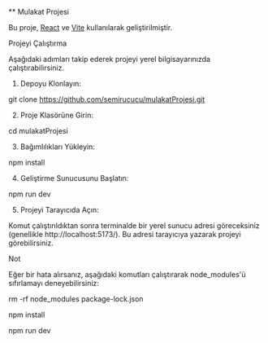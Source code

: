 ** Mulakat Projesi

Bu proje, [React](https://react.dev/) ve [Vite](https://vitejs.dev/) kullanılarak geliştirilmiştir.

Projeyi Çalıştırma

Aşağıdaki adımları takip ederek projeyi yerel bilgisayarınızda çalıştırabilirsiniz.

1. Depoyu Klonlayın:

git clone https://github.com/semirucucu/mulakatProjesi.git

2. Proje Klasörüne Girin:

cd mulakatProjesi

3. Bağımlılıkları Yükleyin:

npm install

4. Geliştirme Sunucusunu Başlatın:

npm run dev

5. Projeyi Tarayıcıda Açın:

Komut çalıştırıldıktan sonra terminalde bir yerel sunucu adresi göreceksiniz (genellikle http://localhost:5173/). Bu adresi tarayıcıya yazarak projeyi görebilirsiniz.

Not

Eğer bir hata alırsanız, aşağıdaki komutları çalıştırarak node_modules'ü sıfırlamayı deneyebilirsiniz:


rm -rf node_modules package-lock.json

npm install

npm run dev



